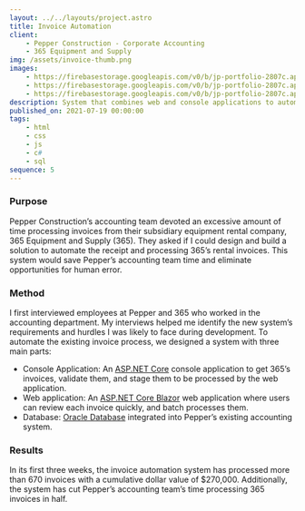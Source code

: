 ```yaml
---
layout: ../../layouts/project.astro
title: Invoice Automation
client:
    - Pepper Construction - Corporate Accounting
    - 365 Equipment and Supply
img: /assets/invoice-thumb.png
images:
    - https://firebasestorage.googleapis.com/v0/b/jp-portfolio-2807c.appspot.com/o/365Invoices_login.png?alt=media&token=feff2177-bb9b-4f94-a568-736b21aa09dc
    - https://firebasestorage.googleapis.com/v0/b/jp-portfolio-2807c.appspot.com/o/365Invoices_grid.png?alt=media&token=f5509bfc-61dc-4dee-9727-139756a31b4d
    - https://firebasestorage.googleapis.com/v0/b/jp-portfolio-2807c.appspot.com/o/365Invoices_void.png?alt=media&token=5fa1c37f-7920-40f1-a643-117ec1ba355c
description: System that combines web and console applications to automate invoice processing.
published_on: 2021-07-19 00:00:00
tags:
    - html
    - css
    - js
    - c#
    - sql
sequence: 5
---
```


### Purpose

Pepper Construction’s accounting team devoted an excessive amount of time processing invoices from their subsidiary equipment rental company, 365 Equipment and Supply (365). They asked if I could design and build a solution to automate the receipt and processing 365’s rental invoices. This system would save Pepper’s accounting team time and eliminate opportunities for human error.

### Method

I first interviewed employees at Pepper and 365 who worked in the accounting department. My interviews helped me identify the new system’s requirements and hurdles I was likely to face during development. To automate the existing invoice process, we designed a system with three main parts:

-   Console Application: An [ASP.NET Core](https://docs.microsoft.com/en-us/aspnet/core/introduction-to-aspnet-core?view=aspnetcore-5.0) console application to get 365’s invoices, validate them, and stage them to be processed by the web application.
-   Web application: An [ASP.NET Core Blazor](https://docs.microsoft.com/en-us/aspnet/core/blazor/?view=aspnetcore-5.0) web application where users can review each invoice quickly, and batch processes them.
-   Database: [Oracle Database](https://www.oracle.com/database/) integrated into Pepper’s existing accounting system.

### Results

In its first three weeks, the invoice automation system has processed more than 670 invoices with a cumulative dollar value of $270,000. Additionally, the system has cut Pepper’s accounting team’s time processing 365 invoices in half.

